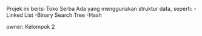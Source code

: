 Projek ini berisi Toko Serba Ada yang menggunakan struktur data, seperti:
-Linked List
-Binary Search Tree
-Hash 


owner: Kelompok 2 
